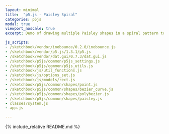 ```yaml
---
layout: minimal
title:  "p5.js - Paisley Spiral"
categories: p5js
modal: true
viewport_noscale: true
excerpt: Demo of drawing multiple Paisley shapes in a spiral pattern to explore controlled generation of head/tail/heading parameters.

js_scripts:
- /sketchbook/vendor/inobounce/0.2.0/inobounce.js
- /sketchbook/vendor/p5.js/1.3.1/p5.js
- /sketchbook/vendor/dat.gui/0.7.3/dat.gui.js
- /sketchbook/p5js/common/p5js_settings.js
- /sketchbook/p5js/common/p5js_utils.js
- /sketchbook/js/util_functions.js
- /sketchbook/js/options_set.js
- /sketchbook/js/models/rect.js
- /sketchbook/p5js/common/shapes/point.js
- /sketchbook/p5js/common/shapes/bezier_curve.js
- /sketchbook/p5js/common/shapes/polybezier.js
- /sketchbook/p5js/common/shapes/paisley.js
- classes/system.js
- app.js

---
```


{% include_relative README.md %}

